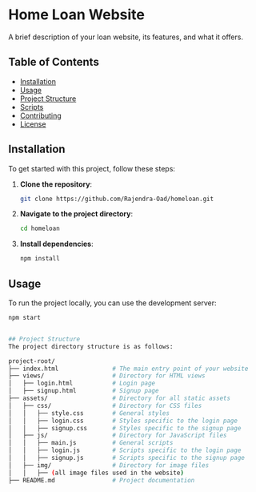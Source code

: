 # Home Loan Website

A brief description of your loan website, its features, and what it offers.

## Table of Contents

- [Installation](#installation)
- [Usage](#usage)
- [Project Structure](#project-structure)
- [Scripts](#scripts)
- [Contributing](#contributing)
- [License](#license)

## Installation

To get started with this project, follow these steps:

1. **Clone the repository**:
    ```bash
    git clone https://github.com/Rajendra-Oad/homeloan.git
    ```

2. **Navigate to the project directory**:
    ```bash
    cd homeloan
    ```

3. **Install dependencies**:
    ```bash
    npm install
    ```

## Usage

To run the project locally, you can use the development server:

```bash
npm start


## Project Structure
The project directory structure is as follows:

project-root/
├── index.html               # The main entry point of your website
├── views/                   # Directory for HTML views
│   ├── login.html           # Login page
│   ├── signup.html          # Signup page
├── assets/                  # Directory for all static assets
│   ├── css/                 # Directory for CSS files
│   │   ├── style.css        # General styles
│   │   ├── login.css        # Styles specific to the login page
│   │   ├── signup.css       # Styles specific to the signup page
│   ├── js/                  # Directory for JavaScript files
│   │   ├── main.js          # General scripts
│   │   ├── login.js         # Scripts specific to the login page
│   │   ├── signup.js        # Scripts specific to the signup page
│   ├── img/                 # Directory for image files
│   │   ├── (all image files used in the website)
├── README.md                # Project documentation

